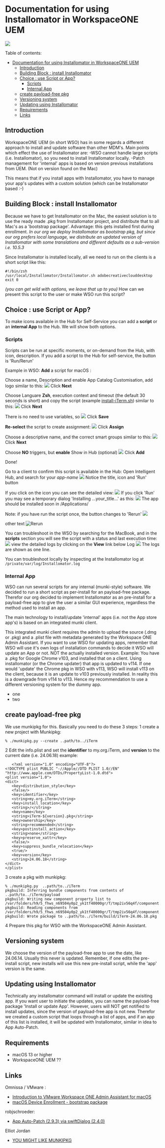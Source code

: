 # Documentation for using Installomator in WorkspaceONE UEM


<img src="images/workspaceone-logo.png">

Table of contents:
- [Documentation for using Installomator in WorkspaceONE UEM](#documentation-for-using-installomator-in-workspaceone-uem)
  - [Introduction](#introduction)
  - [Building Block : install Installomator](#building-block--install-installomator)
  - [Choice : use Script or App?](#choice--use-script-or-app)
    - [Scripts](#scripts)
    - [Internal App](#internal-app)
  - [create payload-free pkg](#create-payload-free-pkg)
  - [Versioning system](#versioning-system)
  - [Updating using Installomator](#updating-using-installomator)
  - [Requirements](#requirements)
  - [Links](#links)


## Introduction
WorkspaceONE UEM (in short WSO) has in some regards a different approach to install and update software than other MDM's.
Main points which effect the use of Installomator are:
-WSO cannot handle large scripts (i.e. Installomator), so you need to install Installomator locally.
-Patch management for 'internal' apps is based on version previous installations from UEM. (Not on version found on the Mac)

This means that if you install apps with Installomator, you have to manage your app's updates with a custom solution (which can be Installomator based :-)

## Building Block : install Installomator
Because we have to get Installomator on the Mac, the easiest solution is to use the ready made .pkg from Installomator project, and distribute that to all Mac's as a 'bootstrap package'. Advantage: this gets installed first during enrollment.
*In our org we deploy Installomator as bootstrap pkg, but since our org prefers local language, we distribute an updated version of Installomator with some translations and different defaults as a sub-version i.e. 10.5.3*

Since Installomator is installed locally, all we need to run on the clients is a short script like this:

```
#!/bin/zsh
/usr/local/Installomator/Installomator.sh adobecreativeclouddesktop
exit 0
```

*(you can get wild with options, we leave that up to you)*
How can we present this script to the user or make WSO run this script?

## Choice : use Script or App?

To make icons available in the Hub for Self-Service you can add a **script** or an **internal App** to the Hub. We will show both options.

### Scripts
Scripts can be run at specific moments, or on-demand from the Hub, with icon, description.
If you add a script to the Hub for self-service, the button is 'Run/Rerun'


Example in WSO:
**Add** a script for macOS :

Choose a name, Description and enable App Catalog Customisation, add logo similar to this:
<img src="images/script-iTerm-1.png">
Click **Next**

Choose Languare **Zsh**, execution context and timeout (the default 30 seconds is short) and copy the script (example [install-iTerm.sh](wso_scripts/install-iTerm.sh)) similar to this:
<img src="images/script-iTerm-2.png">
Click **Next**

There is no need to use variables, so 
<img src="images/script-iTerm-3.png">
Click **Save**

**Re-select** the script to create assignment:
<img src="images/Scripts-Install-or-update-iterm.png">
Click **Assign**

Choose a descriptive name, and the correct smart groups similar to this:
<img src="images/assign-iTerm-1.png">
Click **Next**

Choose **NO** triggers, but  **enable** Show in Hub (optional)
<img src="images/assign-iTerm-2.png">
Click **Add**

Done!

Go to a client to confirm this script is available in the Hub:
Open Intelligent Hub, and search for your *app-name*
<img src="images/hub-app-1.png">
Notice the title, icon and 'Run' button

If you click on the icon you can see the detailed view:
<img src="images/hub-app-2.png">
If you click 'Run' you may see a temporary dialog 'Installing ...your_title...' as this:
<img src="images/hub-app-3.png">
The app should be installed soon in /Applications/

Note: if you have run the script once, the button changes to 'Rerun'
<img src="images/hub-app-rerun.png">

other text ![Rerun](images/hub-app-rerun.png)



You can troubleshoot in the WSO by searching for the MacBook, and in the **scripts** section you will see the script with a status and last execution time:
<img src="images/UEM-log-1.png">
view the detailed logs by clicking on the **View** link below Log
<img src="images/UEM-log-2.png">
The logs are shown as one line.

You can troubleshoot locally by inspecting at the Installomator log at `/private/var/log/Installomator.log`


### Internal App
WSO can run several scripts for any internal (munki-style) software.
We decided to run a short script as per-install for an payload-free package.
Therefor our org decided to implement Installomator as an pre-install for a payload-free app to give the user a similar GUI experience, regardless the method used to install an app.


The main technology to install/update 'internal' apps (i.e. not the App store app's) is based on an integrated munki client. 

This integrated munki client requires the admin to upload the source (.dmg or .pkg) and a .plist file with metadata generated by the Workspace ONE Admin Assistant. 
If you want to use WSO for updating apps, remember that WSO will use it's own logs of installation commands to decide it WSO will update an App or not. NOT the actually installed version.
Example: You have a .pkg for Google Chrome v103, and installed that on a client. Using installomator (or the  Chrome updater) that app is updated to v114. If one would 'update' the Chrome pkg in WSO with v113, WSO will install v113 on the client, because it is an update to v103 previously installed. In reality this is a downgrade from v114 to v113.
Hence my recommendation to use a different versioning system for the dummy app.
* one
* two


## create payload-free pkg
We use munkipkg for this.
Basically you need to do these 3 steps:
1 create a new project with Munkipkg:

```
% ./munkipkg.py --create ..path/to../iTerm
```
2 Edit the info.plist and set the **identifier** to my.org.iTerm, and **version** to the current date (i.e. 24.06.18)
    example: 

 ```
    <?xml version="1.0" encoding="UTF-8"?>
<!DOCTYPE plist PUBLIC "-//Apple//DTD PLIST 1.0//EN" "http://www.apple.com/DTDs/PropertyList-1.0.dtd">
<plist version="1.0">
<dict>
	<key>distribution_style</key>
	<false/>
	<key>identifier</key>
	<string>my.org.iTerm</string>
	<key>install_location</key>
	<string>/</string>
	<key>name</key>
	<string>iTerm-${version}.pkg</string>
	<key>ownership</key>
	<string>recommended</string>
	<key>postinstall_action</key>
	<string>none</string>
	<key>preserve_xattr</key>
	<false/>
	<key>suppress_bundle_relocation</key>
	<true/>
	<key>version</key>
	<string>24.06.18</string>
</dict>
</plist>
```
3 create a pkg with munkipkg:
   ``` 
   % ./munkipkg.py  ..path/to../iTerm
pkgbuild: Inferring bundle components from contents of ..path/to../iTerm/payload
pkgbuild: Writing new component property list to /var/folders/h9/5_fhws_n69504y0p2_yk1tf40000gr/T/tmp2iv56q4f/component.plist
pkgbuild: Reading components from /var/folders/h9/5_fhws_n69504y0p2_yk1tf40000gr/T/tmp2iv56q4f/component.plist
pkgbuild: Wrote package to ..path/to../iTerm/build/iTerm-24.06.18.pkg
```

4 Prepare this pkg for WSO with the WorkspaceONE Admin Assistant.
## Versioning system
We choose the version of the payload-free app to use the date, like 24.06.14. Usually this never is updated. Remember, if one edits the pre-install script, new installs will use this new pre-install script, while the 'app' version is the same.

## Updating using Installomator
Technically any installomator command will install or update the exisiting app. If you want user to initiate the updates, you can name the payload-free package 'Install or update App'. However, users will NOT get notified to install updates, since the version of payload-free app is not new.
Therefor we created a custom script that loops through a list of apps, and if an app of this list is installed, it will be updated with Installomator, similar in idea to App Auto-Patch.


## Requirements
* macOS 13 or higher
* WorkspaceONE UEM ??

## Links
Omnissa / VMware :
* [Introduction to VMware Workspace ONE Admin Assistant for macOS](https://docs.omnissa.com/bundle/Admin-AssistantVSaaS/page/AdminAssistantIntro.html)
* [macOS Device Enrollment - bootstrap package](https://docs.omnissa.com/nl-NL/bundle/macOS-Device-ManagementVSaaS/page/EnrollmentOverview.html#bootstrap_package_creation)

robjschroeder:  
* [App Auto-Patch (2.9.3) via swiftDialog (2.4.0)](https://techitout.xyz/2024/02/18/app-auto-patch-2-9-3-via-swiftdialog-2-4-0/)

Elliot Jordan 
* [YOU MIGHT LIKE MUNKIPKG](https://www.elliotjordan.com/posts/munkipkg-01-intro/)